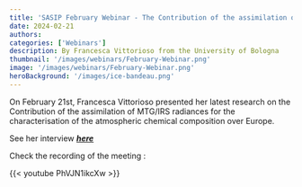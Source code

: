 ```yaml
---
title: 'SASIP February Webinar - The Contribution of the assimilation of MTG/IRS radiances for the characterisation of the atmospheric chemical composition over Europe'
date: 2024-02-21
authors:
categories: ['Webinars']
description: By Francesca Vittorioso from the University of Bologna
thumbnail: '/images/webinars/February-Webinar.png'  
image: '/images/webinars/February-Webinar.png'
heroBackground: '/images/ice-bandeau.png'
---
```


On February 21st, Francesca Vittorioso presented her latest research on the Contribution of the assimilation of MTG/IRS radiances for the characterisation of the atmospheric chemical composition over Europe. 

See her interview [**_here_**](https://sasip-climate.github.io/news/interview_francesca/)

Check the recording of the meeting : 

{{< youtube PhVJN1ikcXw >}}






